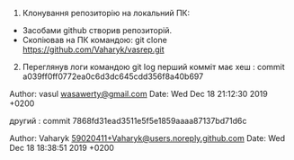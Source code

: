 1. Клонування репозиторію на локальний ПК:
- Засобами github створив репозиторій.  
- Скопіював на ПК командою: 
git clone https://github.com/Vaharyk/vasrep.git 


2.  Переглянув логи командою git log 
 перший комміт має хеш :
commit a039ff0ff0772ea0c6d3dc645cdd356f8a40b697

Author: vasul <wasawerty@gmail.com>
Date:   Wed Dec 18 21:12:30 2019 +0200

 другий :
commit 7868fd31ead3511e5f5e1859aaaa87137bd71d6c

Author: Vaharyk <59020411+Vaharyk@users.noreply.github.com>
Date:   Wed Dec 18 18:38:51 2019 +0200
